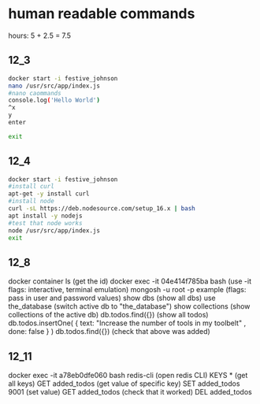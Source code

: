 # human readable commands
hours: 5 + 2.5 = 7.5
## 12_3
```bash
docker start -i festive_johnson
nano /usr/src/app/index.js
#nano caommands
console.log('Hello World')
^x
y
enter

exit
```

## 12_4
```bash
docker start -i festive_johnson
#install curl
apt-get -y install curl 
#install node
curl -sL https://deb.nodesource.com/setup_16.x | bash 
apt install -y nodejs
#test that node works
node /usr/src/app/index.js
exit
```

## 12_8
docker container ls   (get the id)
docker exec -it 04e414f785ba bash  (use -it flags: interactive, terminal emulation)
mongosh -u root -p example  (flags: pass in user and password values)
show dbs            (show all dbs)
use the_database    (switch active db to "the_database")
show collections    (show collections of the active db)
db.todos.find({})    (show all todos)
db.todos.insertOne( { text: "Increase the number of tools in my toolbelt" , done: false } )
db.todos.find({})   (check that above was added)

## 12_11
docker exec -it a78eb0dfe060 bash
redis-cli          (open redis CLI)
KEYS *              (get all keys)
GET added_todos         (get value of specific key)
SET added_todos 9001   (set value)
GET added_todos        (check that it worked)
DEL added_todos